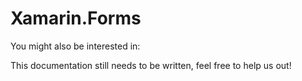 # Xamarin.Forms

You might also be interested in:

This documentation still needs to be written, feel free to help us out!

